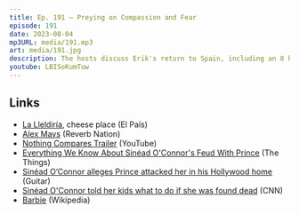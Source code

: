 ```yaml
---
title: Ep. 191 – Preying on Compassion and Fear
episode: 191
date: 2023-08-04
mp3URL: media/191.mp3
art: media/191.jpg
description: The hosts discuss Erik's return to Spain, including an 8 hour layover in Munich, A Study In Observation Skills In Youth, our friend Mike, Erik predicts Trump will be president again, the Nothing Compares documentary about Sinéad O'Connor, and Erik loved the Barbie movie.
youtube: LBISoKumTuw
---
```


## Links

- [La Lleldiría](https://elpais.com/gastronomia/2023-07-19/la-lleldiria-la-cabana-pasiega-perdida-en-el-monte-a-la-que-acuden-clientes-de-medio-mundo-para-probar-sus-quesos.html), cheese place (El País)
- [Alex Mays](https://www.reverbnation.com/alexmays) (Reverb Nation)
- [Nothing Compares Trailer](https://www.youtube.com/watch?v=-VLy1A4En4U) (YouTube)
- [Everything We Know About Sinéad O'Connor's Feud With Prince](https://www.thethings.com/everything-we-know-about-sinead-oconnor-feud-with-prince/) (The Things)
- [Sinéad O’Connor alleges Prince attacked her in his Hollywood home](https://guitar.com/news/music-news/sinead-o-connor-prince-attack-allegations/) (Guitar)
- [Sinéad O'Connor told her kids what to do if she was found dead](https://edition.cnn.com/2023/07/28/entertainment/sinead-oconnor-death-instructions/index.html) (CNN)
- [Barbie](https://en.wikipedia.org/wiki/Barbie_(film)) (Wikipedia)

